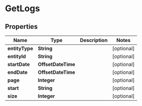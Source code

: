 

# GetLogs


## Properties

| Name | Type | Description | Notes |
|------------ | ------------- | ------------- | -------------|
|**entityType** | **String** |  |  [optional] |
|**entityId** | **String** |  |  [optional] |
|**startDate** | **OffsetDateTime** |  |  [optional] |
|**endDate** | **OffsetDateTime** |  |  [optional] |
|**page** | **Integer** |  |  [optional] |
|**start** | **String** |  |  [optional] |
|**size** | **Integer** |  |  [optional] |



